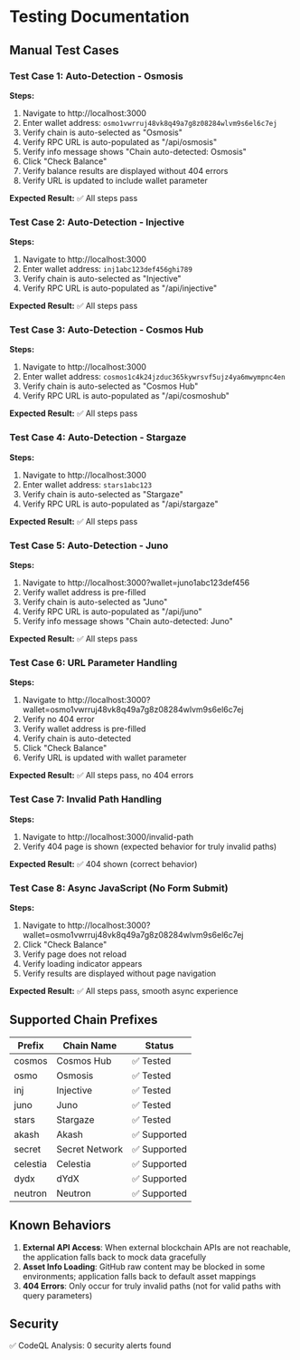# Testing Documentation

## Manual Test Cases

### Test Case 1: Auto-Detection - Osmosis
**Steps:**
1. Navigate to http://localhost:3000
2. Enter wallet address: `osmo1vwrruj48vk8q49a7g8z08284wlvm9s6el6c7ej`
3. Verify chain is auto-selected as "Osmosis"
4. Verify RPC URL is auto-populated as "/api/osmosis"
5. Verify info message shows "Chain auto-detected: Osmosis"
6. Click "Check Balance"
7. Verify balance results are displayed without 404 errors
8. Verify URL is updated to include wallet parameter

**Expected Result:** ✅ All steps pass

### Test Case 2: Auto-Detection - Injective
**Steps:**
1. Navigate to http://localhost:3000
2. Enter wallet address: `inj1abc123def456ghi789`
3. Verify chain is auto-selected as "Injective"
4. Verify RPC URL is auto-populated as "/api/injective"

**Expected Result:** ✅ All steps pass

### Test Case 3: Auto-Detection - Cosmos Hub
**Steps:**
1. Navigate to http://localhost:3000
2. Enter wallet address: `cosmos1c4k24jzduc365kywrsvf5ujz4ya6mwympnc4en`
3. Verify chain is auto-selected as "Cosmos Hub"
4. Verify RPC URL is auto-populated as "/api/cosmoshub"

**Expected Result:** ✅ All steps pass

### Test Case 4: Auto-Detection - Stargaze
**Steps:**
1. Navigate to http://localhost:3000
2. Enter wallet address: `stars1abc123`
3. Verify chain is auto-selected as "Stargaze"
4. Verify RPC URL is auto-populated as "/api/stargaze"

**Expected Result:** ✅ All steps pass

### Test Case 5: Auto-Detection - Juno
**Steps:**
1. Navigate to http://localhost:3000?wallet=juno1abc123def456
2. Verify wallet address is pre-filled
3. Verify chain is auto-selected as "Juno"
4. Verify RPC URL is auto-populated as "/api/juno"
5. Verify info message shows "Chain auto-detected: Juno"

**Expected Result:** ✅ All steps pass

### Test Case 6: URL Parameter Handling
**Steps:**
1. Navigate to http://localhost:3000?wallet=osmo1vwrruj48vk8q49a7g8z08284wlvm9s6el6c7ej
2. Verify no 404 error
3. Verify wallet address is pre-filled
4. Verify chain is auto-detected
5. Click "Check Balance"
6. Verify URL is updated with wallet parameter

**Expected Result:** ✅ All steps pass, no 404 errors

### Test Case 7: Invalid Path Handling
**Steps:**
1. Navigate to http://localhost:3000/invalid-path
2. Verify 404 page is shown (expected behavior for truly invalid paths)

**Expected Result:** ✅ 404 shown (correct behavior)

### Test Case 8: Async JavaScript (No Form Submit)
**Steps:**
1. Navigate to http://localhost:3000?wallet=osmo1vwrruj48vk8q49a7g8z08284wlvm9s6el6c7ej
2. Click "Check Balance"
3. Verify page does not reload
4. Verify loading indicator appears
5. Verify results are displayed without page navigation

**Expected Result:** ✅ All steps pass, smooth async experience

## Supported Chain Prefixes

| Prefix | Chain Name | Status |
|--------|-----------|--------|
| cosmos | Cosmos Hub | ✅ Tested |
| osmo | Osmosis | ✅ Tested |
| inj | Injective | ✅ Tested |
| juno | Juno | ✅ Tested |
| stars | Stargaze | ✅ Tested |
| akash | Akash | ✅ Supported |
| secret | Secret Network | ✅ Supported |
| celestia | Celestia | ✅ Supported |
| dydx | dYdX | ✅ Supported |
| neutron | Neutron | ✅ Supported |

## Known Behaviors

1. **External API Access**: When external blockchain APIs are not reachable, the application falls back to mock data gracefully
2. **Asset Info Loading**: GitHub raw content may be blocked in some environments; application falls back to default asset mappings
3. **404 Errors**: Only occur for truly invalid paths (not for valid paths with query parameters)

## Security

✅ CodeQL Analysis: 0 security alerts found
